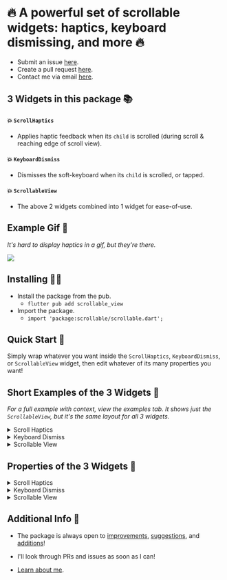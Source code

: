 # 🔥 A powerful set of scrollable widgets: haptics, keyboard dismissing, and more 🔥

- Submit an issue [here](https://github.com/mattrltrent/scrollable/issues).
- Create a pull request [here](https://github.com/mattrltrent/scrollable/pulls).
- Contact me via email [here](mailto:me@matthewtrent.me).

## 3 Widgets in this package 📚

#### 💥 `ScrollHaptics`

- Applies haptic feedback when its `child` is scrolled (during scroll & reaching edge of scroll view).

#### 💥 `KeyboardDismiss`

- Dismisses the soft-keyboard when its `child` is scrolled, or tapped.

#### 💥 `ScrollableView`

- The above 2 widgets combined into 1 widget for ease-of-use.

## Example Gif 📸

_It's hard to display haptics in a gif, but they're there._

<img src="https://github.com/mattrltrent/scrollable/blob/main/resources/example.gif?raw=true" style="display: inline"/>

## Installing 🧑‍🏫

- Install the package from the pub.
  - `flutter pub add scrollable_view`
- Import the package.
  - `import 'package:scrollable/scrollable.dart';`

## Quick Start 💨

Simply wrap whatever you want inside the `ScrollHaptics`, `KeyboardDismiss`, or `ScrollableView` widget, then edit whatever of its many properties you want!

## Short Examples of the 3 Widgets 📜

_For a full example with context, view the examples tab. It shows just the `ScrollableView`, but it's the same layout for all 3 widgets._

<details>
<summary>Scroll Haptics</summary>

## **`ScrollHaptics`**

```dart
ScrollHaptics(
        // <Assorted Properties Here>
        child: SingleChildScrollView(
          child: Column(
            children: [
              Container(height: 100, width: 100, color: Colors.redAccent),
              Container(height: 100, width: 100, color: Colors.blue),
              Container(height: 100, width: 100, color: Colors.purple),
            ],
          ),
        ),
      );
```

</details>

<details>
<summary>Keyboard Dismiss</summary>

## **`KeyboardDismiss`**

```dart
KeyboardDismiss(
          // <Assorted Properties Here>
        child: SingleChildScrollView(
          child: Column(
            children: [
              Container(height: 100, width: 100, color: Colors.redAccent),
              Container(height: 100, width: 100, color: Colors.blue),
              Container(height: 100, width: 100, color: Colors.purple),
            ],
          ),
        ),
      );
```

</details>

<details>
<summary>Scrollable View</summary>

## **`ScrollableView`**

```dart
ScrollableView(
          // <Assorted Properties Here>
        controller: ScrollController(),
        child: SingleChildScrollView(
          child: Column(
            children: [
              Container(height: 100, width: 100, color: Colors.redAccent),
              Container(height: 100, width: 100, color: Colors.blue),
              Container(height: 100, width: 100, color: Colors.purple),
            ],
          ),
        ),
      );
```

</details>

## Properties of the 3 Widgets 📜

<details>
<summary>Scroll Haptics</summary>

## **`ScrollHaptics`**

**Highly reccomended to use `ClampingScrollPhysics` for the physics of whatever scrollable you're wrapping, as it works best with haptics.**

- `child` (required): This widget's child.
- `bubbleUpScrollNotifications`: Whether the widget should bubble up scroll notifications, or block them.
- `heavyHapticsAtEdgeEnabled`: When a scroll reaches the edge, if there should be a haptic effect emitted.
- `hapticEffectAtEdge`: Which kind of haptic effect should be emitted when the scroll edge is reached?
- `hapticEffectDuringScroll`: Which kind of haptic effect should be emitted during the scroll.
- `distancebetweenHapticEffectsDuringScroll`: The distance, in pixels, that should be scrolled before emitting a new haptic scroll effect.
</details>

<details>
<summary>Keyboard Dismiss</summary>

## **`Keyboard Dismiss`**

- `child` (required): This widget's child.
- `bubbleUpScrollNotifications`: Whether the widget should bubble up scroll notifications, or block them.
- `closeKeyboardOnTap`: If the keyboard should also be closed just on the widget being tapped.
</details>

<details>
<summary>Scrollable View</summary>

## **`ScrollableView`**

- `child` (required): This widget's child.
- `controller` (required): A `ScrollController` to manage the scrolling of the widget.
- `bubbleUpScrollNotifications`: Whether the widget should bubble up scroll notifications, or block them.
- `closeKeyboardOnScroll`: Whether the keyboard should be automatically closed on the widget being scrolled.
- `closeKeyboardOnTap`: If the keyboard should also be closed just on the widget being tapped.
- `physics`: Physics of the scroll view. **Highly reccomended to use `ClampingScrollPhysics` as it works best with haptics.**
- `scrollDirection`: Direction of the scroll.
- `inlineBottomOrRightPadding`: Inline padding of the scroll view. This is a clean substitute to having to add `SizedBox` widgets inside your scroll view. For the bottom (if vertical) or right (if horizontal) of the scroll view.
- `inlineTopOrLeftPadding`: Inline padding of the scroll view. This is a clean substitute to having to add `SizedBox` widgets inside your scroll view. For the top (if vertical) or left (if horizontal) of the scroll view.
- `padding`: Outer padding of the widget.
- `hapticsEnabled`: If haptics should be enabled.
- `distancebetweenHapticEffectsDuringScroll`: The distance, in pixels, that should be scrolled before emitting a new haptic scroll effect.
- `heavyHapticsAtEdgeEnabled`: If the haptics when the edge of the scroll is reached should be enabled or not.
- `hapticEffectAtEdge`: Which kind of haptic effect should be emitted when the scroll edge is reached?
- `hapticEffectDuringScroll`: Which kind of haptic effect should be emitted during the scroll.
- `primary`: Whether this is the primary scroll view associated with the parent `PrimaryScrollController`.
- `dragStartBehavior`: Determines the way that drag start behavior is handled.
- `restorationId`: Restoration ID to save and restore the scroll offset of the scrollable.
- `reverse`: Whether the scroll view scrolls in the reading direction.
</details>

## Additional Info 📣

- The package is always open to [improvements](https://github.com/mattrltrent/scrollable/issues), [suggestions](mailto:me@matthewtrent.me), and [additions](https://github.com/mattrltrent/scrollable/pulls)!

- I'll look through PRs and issues as soon as I can!

- [Learn about me](https://matthewtrent.me).
